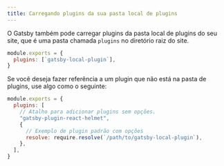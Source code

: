 ```yaml
---
title: Carregando plugins da sua pasta local de plugins
---
```


O Gatsby também pode carregar plugins da pasta local de plugins do seu site, que é uma pasta chamada `plugins` no diretório raiz do site.

```javascript:title=gatsby-config.js
module.exports = {
  plugins: [`gatsby-local-plugin`],
}
```

Se você deseja fazer referência a um plugin que não está na pasta de plugins, use algo como o seguinte:

```javascript:title=gatsby-config.js
module.exports = {
  plugins: [
    // Atalho para adicionar plugins sem opções.
    "gatsby-plugin-react-helmet",
    {
      // Exemplo de plugin padrão com opções
      resolve: require.resolve(`/path/to/gatsby-local-plugin`),
    },
  ],
}
```